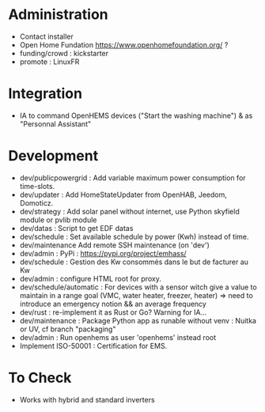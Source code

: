 # Administration
- Contact installer
- Open Home Fundation https://www.openhomefoundation.org/ ?
- funding/crowd : kickstarter
- promote : LinuxFR

# Integration
- IA to command OpenHEMS devices ("Start the washing machine") & as "Personnal Assistant"

# Development
- dev/publicpowergrid : Add variable maximum power consumption for time-slots.
- dev/updater : Add HomeStateUpdater from OpenHAB, Jeedom, Domoticz.
- dev/strategy : Add solar panel without internet, use Python skyfield module or pvlib module
- dev/datas : Script to get EDF datas
- dev/schedule : Set available schedule by power (Kwh) instead of time.
- dev/maintenance Add remote SSH maintenance (on 'dev')
- dev/admin : PyPi : https://pypi.org/project/emhass/
- dev/schedule : Gestion des Kw consommés dans le but de facturer au Kw
- dev/admin : configure HTML root for proxy.
- dev/schedule/automatic : For devices with a sensor witch give a value to maintain in a range goal (VMC, water heater, freezer, heater) => need to introduce an emergency notion && an average frequency
- dev/rust : re-implement it as Rust or Go? Warning for IA...
- dev/maintenance : Package Python app as runable without venv : Nuitka or UV, cf branch "packaging"
- dev/admin : Run openhems as user 'openhems' instead root
- Implement ISO-50001 : Certification for EMS.

# To Check
- Works with hybrid and standard inverters
